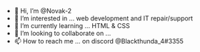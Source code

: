- 👋 Hi, I’m @Novak-2
- 👀 I’m interested in ... web development and IT repair/support
- 🌱 I’m currently learning ... HTML & CSS 
- 💞️ I’m looking to collaborate on ...
- 📫 How to reach me ... on discord @Blackthunda_4#3355

<!---
Novak-2/Novak-2 is a ✨ special ✨ repository because its `README.md` (this file) appears on your GitHub profile.
You can click the Preview link to take a look at your changes.
--->
